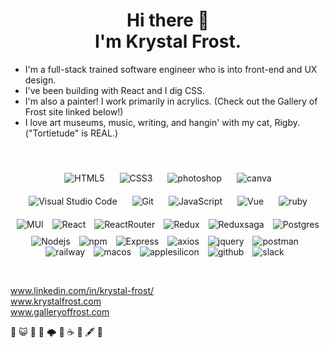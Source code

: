 <h1 align='center'>
  Hi there 👋
  <br />
  I'm Krystal Frost.
</h1>


- I'm a full-stack trained software engineer who is into front-end and UX design.
- I've been building with React and I dig CSS.
- I'm also a painter!  I work primarily in acrylics.  (Check out the Gallery of Frost site linked below!)
- I love art museums, music, writing, and hangin' with my cat, Rigby. ("Tortietude" is REAL.)
<br/>

<p align='center'>
<img alt="HTML5" src="https://img.shields.io/badge/HTML5-E34F26?style=for-the-badge&logo=html5&logoColor=white" style="margin:10px;" />
<img alt="CSS3" src="https://img.shields.io/badge/CSS3-1572B6?style=for-the-badge&logo=css3&logoColor=white" style="margin:10px;" />
<img alt="photoshop" src="https://img.shields.io/badge/Adobe%20Photoshop-31A8FF?style=for-the-badge&logo=Adobe%20Photoshop&logoColor=black" style="margin:10px;" />
<img alt="canva" src="https://img.shields.io/badge/Canva-%2300C4CC.svg?&style=for-the-badge&logo=Canva&logoColor=white" style="margin:10px;" />
<img alt="Visual Studio Code" src="https://img.shields.io/badge/Visual_Studio_Code-0078D4?style=for-the-badge&logo=visual%20studio%20code&logoColor=white" style="margin:10px;" />
<img alt="Git" src="https://img.shields.io/badge/GIT-E44C30?style=for-the-badge&logo=git&logoColor=white" style="margin:10px;" />
<img alt="JavaScript" src="https://img.shields.io/badge/JavaScript-323330?style=for-the-badge&logo=javascript&logoColor=F7DF1E" style="margin:10px;" />
<img alt="Vue" src="https://img.shields.io/badge/Vue%20js-35495E?style=for-the-badge&logo=vuedotjs&logoColor=4FC08D" style="margin:10px;" />
<img alt="ruby" src="https://img.shields.io/badge/Ruby-CC342D?style=for-the-badge&logo=ruby&logoColor=white" style="margin:10px;" />
<img alt="MUI" src="https://img.shields.io/badge/Material%20UI-007FFF?style=for-the-badge&logo=mui&logoColor=white" style="margin:10px;" />
<img alt="React" src="https://img.shields.io/badge/React-20232A?style=for-the-badge&logo=react&logoColor=61DAFB" style="padding-right:10px;" />
<img alt="ReactRouter" src="https://img.shields.io/badge/React_Router-CA4245?style=for-the-badge&logo=react-router&logoColor=white" style="padding-right:10px;" />
<img alt="Redux" src="https://img.shields.io/badge/Redux-593D88?style=for-the-badge&logo=redux&logoColor=white" style="padding-right:10px;" />
<img alt="Reduxsaga" src="https://img.shields.io/badge/Redux%20saga-86D46B?style=for-the-badge&logo=redux%20saga&logoColor=999999" style="padding-right:10px;" />
<img alt="Postgres" src="https://img.shields.io/badge/PostgreSQL-316192?style=for-the-badge&logo=postgresql&logoColor=white" style="padding-right:10px;" />
<img alt="Nodejs" src="https://img.shields.io/badge/Node%20js-339933?style=for-the-badge&logo=nodedotjs&logoColor=white" style="padding-right:10px;" />
<img alt="npm" src="https://img.shields.io/badge/npm-CB3837?style=for-the-badge&logo=npm&logoColor=white" style="padding-right:10px;" />
<img alt="Express" src="https://img.shields.io/badge/Express%20js-000000?style=for-the-badge&logo=express&logoColor=white" style="padding-right:10px;" />
<img alt="axios" src="https://img.shields.io/badge/axios-671ddf?&style=for-the-badge&logo=axios&logoColor=white" style="padding-right:10px;" />
<img alt="jquery" src="https://img.shields.io/badge/jQuery-0769AD?style=for-the-badge&logo=jquery&logoColor=white" style="padding-right:10px;" />
<img alt="postman" src="https://img.shields.io/badge/Postman-FF6C37?style=for-the-badge&logo=Postman&logoColor=white" style="padding-right:10px;" />
<img alt="railway" src="https://img.shields.io/badge/Railway-131415?style=for-the-badge&logo=railway&logoColor=white" style="padding-right:10px;" />
<img alt="macos" src="https://img.shields.io/badge/mac%20os-000000?style=for-the-badge&logo=apple&logoColor=white" style="padding-right:10px;" />
<img alt="applesilicon" src="https://img.shields.io/badge/apple%20silicon-333333?style=for-the-badge&logo=apple&logoColor=white" style="padding-right:10px;" />
<img alt="github" src="https://img.shields.io/badge/GitHub-100000?style=for-the-badge&logo=github&logoColor=white" style="padding-right:10px;" />
<img alt="slack" src="https://img.shields.io/badge/Slack-4A154B?style=for-the-badge&logo=slack&logoColor=white" style="padding-right:10px;" />
</p>
&nbsp; &nbsp; &nbsp; 

<a href="https://www.linkedin.com/in/krystal-frost/">www.linkedin.com/in/krystal-frost/</a>  
<a href="https://www.krystalfrost.com/">www.krystalfrost.com</a>  
<a href="https://www.galleryoffrost.com/">www.galleryoffrost.com</a> 
&nbsp; &nbsp; &nbsp; 
<p>🖤 😺 🍁 🌛 🌩️ 🧇 ☕️ 🎨 🖋️ 🔎</p>
